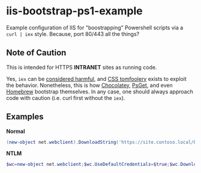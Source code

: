 # iis-bootstrap-ps1-example
Example configuration of IIS for "boostrapping" Powershell scripts via a `curl | iex` style. Because, port 80/443 all the things?

## Note of Caution
This is intended for HTTPS **INTRANET** sites as running code. 

Yes, `iex` can be [considered harmful](https://blogs.msdn.microsoft.com/powershell/2011/06/03/invoke-expression-considered-harmful/), and [CSS tomfoolery](https://thejh.net/misc/website-terminal-copy-paste) exists to exploit the behavior. Nonetheless, this is how [Chocolatey](https://chocolatey.org/), [PsGet](http://psget.net/), and even [Homebrew](http://brew.sh/) bootstrap themselves. In any case, one should always approach code with caution (i.e. curl first without the `iex`).

## Examples
**Normal**
```powershell
(new-object net.webclient).DownloadString('https://site.contoso.local/bootstrap-thing.ps1')|iex
```
**NTLM**
```powershell
$wc=new-object net.webclient;$wc.UseDefaultCredentials=$true;$wc.DownloadString('https://site.contoso.local/windowsAuth/bootstrap-thang.ps1')|iex
```

